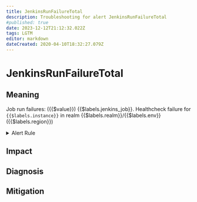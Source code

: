 ```yaml
---
title: JenkinsRunFailureTotal
description: Troubleshooting for alert JenkinsRunFailureTotal
#published: true
date: 2023-12-12T21:12:32.022Z
tags: LGTM
editor: markdown
dateCreated: 2020-04-10T18:32:27.079Z
---
```


# JenkinsRunFailureTotal

## Meaning
[//]: # "Short paragraph that explains what the alert means"
Job run failures: ({{$value}}) {{$labels.jenkins_job}}. Healthcheck failure for `{{$labels.instance}}` in realm {{$labels.realm}}/{{$labels.env}} ({{$labels.region}})

<details>
  <summary>Alert Rule</summary>

  ```yaml
alert: JenkinsRunFailureTotal
expr: delta(jenkins_runs_failure_total[1h]) > 100
for: 0m
labels:
    severity: warning
annotations:
    summary: Jenkins run failure total (instance {{ $labels.instance }})
    description: |-
        Job run failures: ({{$value}}) {{$labels.jenkins_job}}. Healthcheck failure for `{{$labels.instance}}` in realm {{$labels.realm}}/{{$labels.env}} ({{$labels.region}})
          VALUE = {{ $value }}
          LABELS = {{ $labels }}
    runbook: https://github.com/srerun/prometheus-alerts/content/runbooks/JenkinsRunFailureTotal

  ```
</details>


## Impact
[//]: # "What could / will happen if the alert is not addressed"



## Diagnosis
[//]: # "Steps to take to identify the cause of the problem"



## Mitigation
[//]: # "The steps necessary to resolve the alert"
